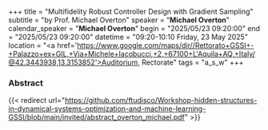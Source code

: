 +++
title = "Multifidelity Robust Controller Design with Gradient Sampling"
subtitle = "by Prof. Michael Overton"
speaker = "**Michael Overton**"
calendar_speaker = "<strong>Michael Overton</strong>"
begin = "2025/05/23  09:20:00"
end = "2025/05/23  09:20:00"
datetime = "09:20-10:10 Friday, 23 May 2025"
location = "<a href='https://www.google.com/maps/dir//Rettorato+GSSI+-+Palazzo+ex+GIL,+Via+Michele+Iacobucci,+2,+67100+L'Aquila+AQ,+Italy/@42.3443938,13.3153852'>Auditorium, Rectorate</a>"
tags = "a_s_w"
+++

### Abstract
{{< redirect url="https://github.com/ftudisco/Workshop-hidden-structures-in-dynamical-systems-optimization-and-machine-learning-GSSI/blob/main/invited/abstract_overton_michael.pdf" >}}
